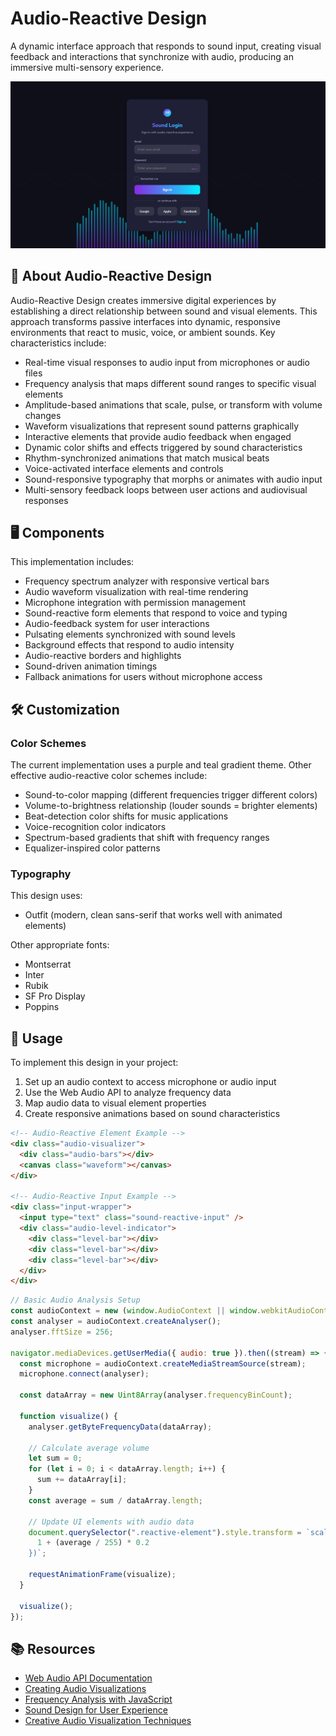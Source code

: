 # Audio-Reactive Design

A dynamic interface approach that responds to sound input, creating visual feedback and interactions that synchronize with audio, producing an immersive multi-sensory experience.

<div align="center">

![Audio-Reactive Design Preview](./assets/preview.png)

</div>

## 🎯 About Audio-Reactive Design

Audio-Reactive Design creates immersive digital experiences by establishing a direct relationship between sound and visual elements. This approach transforms passive interfaces into dynamic, responsive environments that react to music, voice, or ambient sounds. Key characteristics include:

- Real-time visual responses to audio input from microphones or audio files
- Frequency analysis that maps different sound ranges to specific visual elements
- Amplitude-based animations that scale, pulse, or transform with volume changes
- Waveform visualizations that represent sound patterns graphically
- Interactive elements that provide audio feedback when engaged
- Dynamic color shifts and effects triggered by sound characteristics
- Rhythm-synchronized animations that match musical beats
- Voice-activated interface elements and controls
- Sound-responsive typography that morphs or animates with audio input
- Multi-sensory feedback loops between user actions and audiovisual responses

## 🖥️ Components

This implementation includes:

- Frequency spectrum analyzer with responsive vertical bars
- Audio waveform visualization with real-time rendering
- Microphone integration with permission management
- Sound-reactive form elements that respond to voice and typing
- Audio-feedback system for user interactions
- Pulsating elements synchronized with sound levels
- Background effects that respond to audio intensity
- Audio-reactive borders and highlights
- Sound-driven animation timings
- Fallback animations for users without microphone access

## 🛠️ Customization

### Color Schemes

The current implementation uses a purple and teal gradient theme. Other effective audio-reactive color schemes include:

- Sound-to-color mapping (different frequencies trigger different colors)
- Volume-to-brightness relationship (louder sounds = brighter elements)
- Beat-detection color shifts for music applications
- Voice-recognition color indicators
- Spectrum-based gradients that shift with frequency ranges
- Equalizer-inspired color patterns

### Typography

This design uses:

- Outfit (modern, clean sans-serif that works well with animated elements)

Other appropriate fonts:

- Montserrat
- Inter
- Rubik
- SF Pro Display
- Poppins

## 🔌 Usage

To implement this design in your project:

1. Set up an audio context to access microphone or audio input
2. Use the Web Audio API to analyze frequency data
3. Map audio data to visual element properties
4. Create responsive animations based on sound characteristics

```html
<!-- Audio-Reactive Element Example -->
<div class="audio-visualizer">
  <div class="audio-bars"></div>
  <canvas class="waveform"></canvas>
</div>

<!-- Audio-Reactive Input Example -->
<div class="input-wrapper">
  <input type="text" class="sound-reactive-input" />
  <div class="audio-level-indicator">
    <div class="level-bar"></div>
    <div class="level-bar"></div>
    <div class="level-bar"></div>
  </div>
</div>
```

```javascript
// Basic Audio Analysis Setup
const audioContext = new (window.AudioContext || window.webkitAudioContext)();
const analyser = audioContext.createAnalyser();
analyser.fftSize = 256;

navigator.mediaDevices.getUserMedia({ audio: true }).then((stream) => {
  const microphone = audioContext.createMediaStreamSource(stream);
  microphone.connect(analyser);

  const dataArray = new Uint8Array(analyser.frequencyBinCount);

  function visualize() {
    analyser.getByteFrequencyData(dataArray);

    // Calculate average volume
    let sum = 0;
    for (let i = 0; i < dataArray.length; i++) {
      sum += dataArray[i];
    }
    const average = sum / dataArray.length;

    // Update UI elements with audio data
    document.querySelector(".reactive-element").style.transform = `scale(${
      1 + (average / 255) * 0.2
    })`;

    requestAnimationFrame(visualize);
  }

  visualize();
});
```

## 📚 Resources

- [Web Audio API Documentation](https://developer.mozilla.org/en-US/docs/Web/API/Web_Audio_API)
- [Creating Audio Visualizations](https://css-tricks.com/making-an-audio-waveform-visualizer-with-vanilla-javascript/)
- [Frequency Analysis with JavaScript](https://medium.com/better-programming/audio-visualization-with-javascript-and-the-web-audio-api-7a5e5152dae)
- [Sound Design for User Experience](https://www.smashingmagazine.com/2020/02/audio-user-experience-design/)
- [Creative Audio Visualization Techniques](https://tympanus.net/codrops/2018/03/06/creative-audio-visualizers/)
